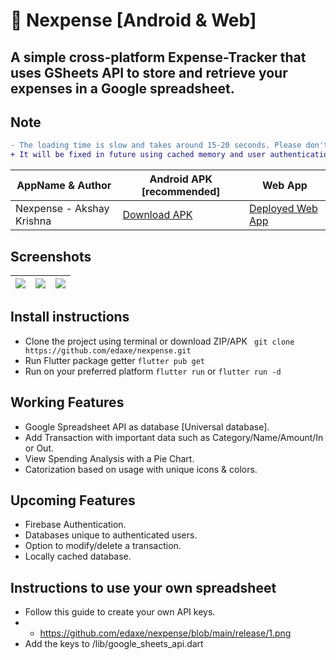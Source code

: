 # 💸 Nexpense [Android & Web]

## A simple cross-platform Expense-Tracker that uses GSheets API to store and retrieve your expenses in a Google spreadsheet.

## Note

```diff
- The loading time is slow and takes around 15-20 seconds. Please don't do anything while it's loading.
+ It will be fixed in future using cached memory and user authentication.
```

AppName & Author  | Android APK [recommended] | Web App
------------- | ------------- | ------------- 
Nexpense - Akshay Krishna |  [Download APK](https://github.com/edaxe/nexpense/releases/tag/APK) | [Deployed Web App](https://edaxe.github.io) 

## Screenshots

| ![](https://github.com/edaxe/nexpense/blob/main/release/1.png)  | ![](https://github.com/edaxe/nexpense/blob/main/release/2.png) | ![](https://github.com/edaxe/nexpense/blob/main/release/3.png) |
| ------------- | ------------- | ------------- |

## Install instructions

- Clone the project using terminal or download ZIP/APK
``` git clone https://github.com/edaxe/nexpense.git```
- Run Flutter package getter
``` flutter pub get ```
- Run on your preferred platform
``` flutter run ``` or 
``` flutter run -d ```

## Working Features

- Google Spreadsheet API as database [Universal database].
- Add Transaction with important data such as Category/Name/Amount/In or Out.
- View Spending Analysis with a Pie Chart.
- Catorization based on usage with unique icons & colors.

## Upcoming Features

- Firebase Authentication.
- Databases unique to authenticated users.
- Option to modify/delete a transaction.
- Locally cached database.

## Instructions to use your own spreadsheet

- Follow this guide to create your own API keys.
- - https://github.com/edaxe/nexpense/blob/main/release/1.png
- Add the keys to /lib/google_sheets_api.dart